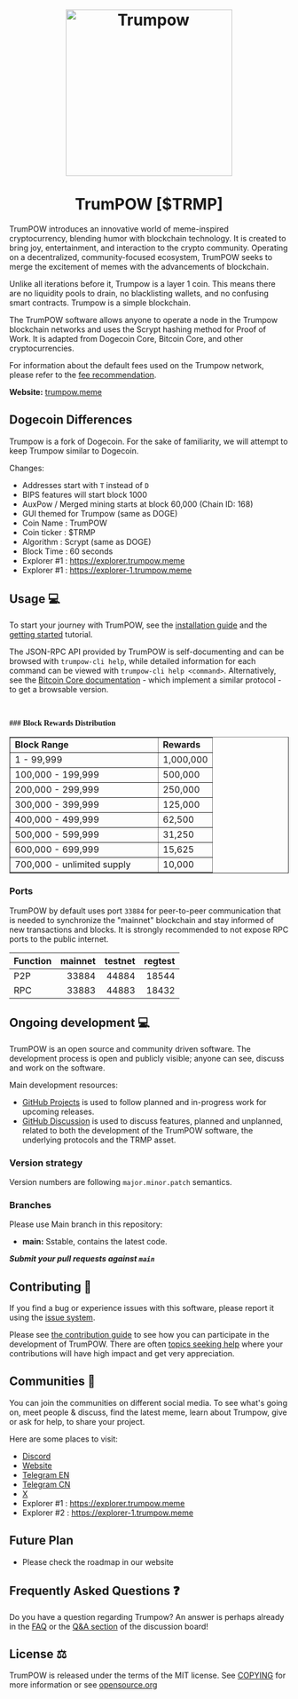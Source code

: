 <h1 align="center">
<img src="https://i.imgur.com/sSswTOM.png" alt="Trumpow" width="300"/>
<br/><br/>
TrumPOW [$TRMP]
</h1>


TrumPOW introduces an innovative world of meme-inspired cryptocurrency, blending humor with blockchain technology. It is created to bring joy, entertainment, and interaction to the crypto community. Operating on a decentralized, community-focused ecosystem, TrumPOW seeks to merge the excitement of memes with the advancements of blockchain.

Unlike all iterations before it, Trumpow is a layer 1 coin. This means there are no liquidity pools to drain, no blacklisting wallets, and no confusing smart contracts. Trumpow is a simple blockchain.

The TrumPOW software allows anyone to operate a node in the Trumpow blockchain networks and uses the Scrypt hashing method for Proof of Work. It is adapted from Dogecoin Core, Bitcoin Core, and other cryptocurrencies.

For information about the default fees used on the Trumpow network, please
refer to the [fee recommendation](doc/fee-recommendation.md).

**Website:** [trumpow.meme](https://trumpow.meme/)

## Dogecoin Differences

Trumpow is a fork of Dogecoin. For the sake of familiarity, we will attempt to keep Trumpow similar to Dogecoin.

Changes:

* Addresses start with `T` instead of `D`
* BIPS features will start block 1000
* AuxPow / Merged mining starts at block 60,000 (Chain ID: 168)
* GUI themed for Trumpow (same as DOGE)
* Coin Name    : TrumPOW
* Coin ticker  : $TRMP
* Algorithm    : Scrypt (same as DOGE)
* Block Time   : 60 seconds
* Explorer #1   : https://explorer.trumpow.meme
* Explorer #1   : https://explorer-1.trumpow.meme


## Usage 💻

To start your journey with TrumPOW, see the [installation guide](INSTALL.md) and the [getting started](doc/getting-started.md) tutorial.

The JSON-RPC API provided by TrumPOW is self-documenting and can be browsed with `trumpow-cli help`, while detailed information for each command can be viewed with `trumpow-cli help <command>`. Alternatively, see the [Bitcoin Core documentation](https://developer.bitcoin.org/reference/rpc/) - which implement a similar protocol - to get a browsable version.

&nbsp;</p>
<font face="Verdana"><b>### Block Rewards Distribution</b></font><br>

<table border="1" width="46%">
	<tr>
		<td width="250"><b>Block Range</b></td>
		<td><b>Rewards</b></td>
	</tr>
	<tr>
		<td width="250">1 - 99,999</td>
		<td>1,000,000</td>
	</tr>
	<tr>
		<td width="250">100,000 - 199,999</td>
		<td>500,000</td>
	</tr>
	<tr>
		<td width="250">200,000 - 299,999</td>
		<td>250,000</td>
	</tr>
	<tr>
		<td width="250">300,000 - 399,999</td>
		<td>125,000</td>
	</tr>
	<tr>
		<td width="250">400,000 - 499,999</td>
		<td>62,500</td>
	</tr>
	<tr>
		<td width="250">500,000 - 599,999</td>
		<td>31,250</td>
	</tr>
	<tr>
		<td width="250">600,000 - 699,999</td>
		<td>15,625</td>
	</tr>
	<tr>
		<td width="250">700,000 - unlimited supply</td>
		<td>10,000</td>
	</tr>
</table>


### Ports

TrumPOW by default uses port `33884` for peer-to-peer communication that
is needed to synchronize the "mainnet" blockchain and stay informed of new
transactions and blocks. It is strongly recommended to not
expose RPC ports to the public internet.

| Function | mainnet | testnet | regtest |
| :------- | ------: | ------: | ------: |
| P2P      |   33884 |   44884 |   18544 |
| RPC      |   33883 |   44883 |   18432 |

## Ongoing development 💻

TrumPOW is an open source and community driven software. The development
process is open and publicly visible; anyone can see, discuss and work on the
software.

Main development resources:

* [GitHub Projects](https://github.com/trumpowppc/trumpow/projects) is used to
  follow planned and in-progress work for upcoming releases.
* [GitHub Discussion](https://github.com/trumpowppc/trumpow/discussions) is used
  to discuss features, planned and unplanned, related to both the development of
  the TrumPOW software, the underlying protocols and the TRMP asset.


### Version strategy
Version numbers are following ```major.minor.patch``` semantics.

### Branches
Please use Main branch in this repository:

- **main:** Sstable, contains the latest code.

***Submit your pull requests against `main`***

## Contributing 🤝

If you find a bug or experience issues with this software, please report it
using the [issue system](https://github.com/trumpowppc/trumpow/issues/new?assignees=&labels=bug&template=bug_report.md&title=%5Bbug%5D+).

Please see [the contribution guide](CONTRIBUTING.md) to see how you can
participate in the development of TrumPOW. There are often
[topics seeking help](https://github.com/trumpowppc/trumpow/labels/help%20wanted)
where your contributions will have high impact and get very appreciation.

## Communities 🐸

You can join the communities on different social media.
To see what's going on, meet people & discuss, find the latest meme, learn
about Trumpow, give or ask for help, to share your project.

Here are some places to visit:

* [Discord](https://discord.gg/rqtkgwsk6j)
* [Website](https://trumpow.meme/)
* [Telegram EN](https://t.me/TrumPOWEN)
* [Telegram CN](https://t.me/TrumPOWCN)
* [X](https://x.com/TrmPow)
* Explorer #1   : https://explorer.trumpow.meme
* Explorer #2   : https://explorer-1.trumpow.meme

## Future Plan

- Please check the roadmap in our website

## Frequently Asked Questions ❓

Do you have a question regarding Trumpow? An answer is perhaps already in the [FAQ](doc/FAQ.md) or the [Q&A section](https://github.com/trumpowppc/trumpow/discussions/categories/q-a) of the discussion board!

## License ⚖️
TrumPOW is released under the terms of the MIT license. See
[COPYING](COPYING) for more information or see
[opensource.org](https://opensource.org/licenses/MIT)
